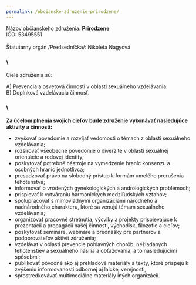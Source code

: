 ```yaml
---
permalink: /obcianske-zdruzenie-prirodzene/
---
```

Názov občianskeho združenia: **Prirodzene**\
IČO: 53495551\
\
Štatutárny orgán /Predsedníčka/: Nikoleta Nagyová

### \
Ciele združenia sú:

A) Prevencia a osvetová činnosti v oblasti sexuálneho vzdelávania.\
B) Doplnková vzdelávacia činnosť.

### \
**Za účelom plnenia svojich cieľov bude združenie vykonávať nasledujúce aktivity a činnosti:**

* zvyšovať povedomie a rozvíjať vedomosti o témach z oblasti sexuálneho vzdelávania;
* rozširovať všeobecné povedomie o diverzite v oblasti sexuálnej orientácie a rodovej identity;
* poskytovať potrebné nástroje na vymedzenie hraníc konsenzu a osobných hraníc jednotlivca;
* presadzovať právo na slobodný prístup k formám umelého prerušenia tehotenstva;
* informovať o vrodených gynekologických a andrologických problémoch;
* prispievať k vytváraniu harmonických medziľudských vzťahov;
* spolupracovať s mimovládnymi organizáciami národného a nadnárodného charakteru, ktoré sa venujú témam sexuálneho vzdelávania;
* organizovať pracovné stretnutia, výcviky a projekty prispievajúce k prezentácii a propagácii našej činnosti, východísk, filozofie a cieľov;
* poskytovať semináre, webináre a prednášky pre partnerov a podporovateľov aktivít združenia;
* vzdelávať v oblasti prevencie pohlavných chorôb, nežiadaných tehotenstiev a sexuálneho násilia a obťažovania, a to nasledujúcimi spôsobmi:
* publikovať pôvodné ako aj prekladové materiály a texty, ktoré prispejú k zvýšeniu informovanosti odbornej aj laickej verejnosti,
* sprostredkovávať multimediálne materiály iných organizácií.